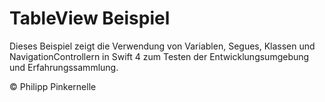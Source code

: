 # TableView Beispiel
Dieses Beispiel zeigt die Verwendung von Variablen, Segues, Klassen und NavigationControllern in Swift 4 zum Testen der Entwicklungsumgebung und Erfahrungssammlung.

© Philipp Pinkernelle
